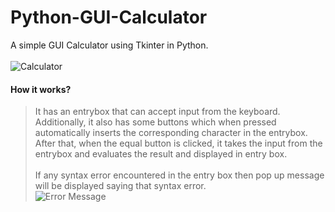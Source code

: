 # Python-GUI-Calculator
A simple GUI Calculator using Tkinter in Python.<br/>
<br/>
![Calculator](https://github.com/SaiSwarup27/Python-GUI-Calculator/blob/master/images/Calculator.png)<br/>
#### How it works? <br/>
>It has an entrybox that can accept input from the keyboard. Additionally, it also has some buttons which when pressed automatically inserts the corresponding character in the entrybox. After that, when the equal button is clicked, it takes the input from the entrybox and evaluates the result and displayed in entry box.<br/><br/>
>If any syntax error encountered in the entry box then pop up message will be displayed saying that syntax error.<br/>
![Error Message](https://github.com/SaiSwarup27/Python-GUI-Calculator/blob/master/images/ErrorMsg.png)
